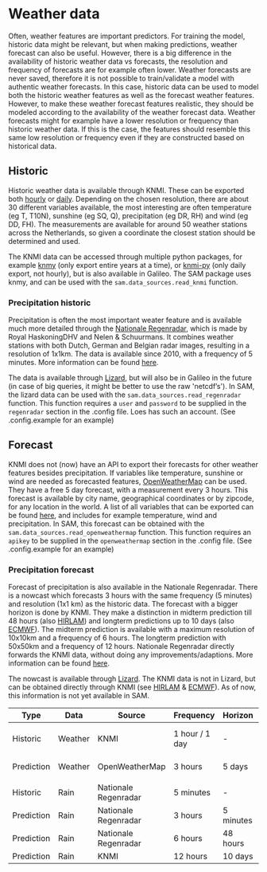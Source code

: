 Weather data
============

Often, weather features are important predictors. For training the model, historic data might be relevant, but when making predictions, weather forecast can also be useful. However, there is a big difference in the availability of historic weather data vs forecasts, the resolution and frequency of forecasts are for example often lower.
Weather forecasts are never saved, therefore it is not possible to train/validate a model with authentic weather forecasts. In this case, historic data can be used to model both the historic weather features as well as the forecast weather features. However, to make these weather forecast features realistic, they should be modeled according to the availability of the weather forecast data. Weather forecasts might for example have a lower resolution or frequency than historic weather data. If this is the case, the features should resemble this same low resolution or frequency even if they are constructed based on historical data. 

## Historic
Historic weather data is available through KNMI. These can be exported both [hourly](https://projects.knmi.nl/klimatologie/uurgegevens/selectie.cgi) or [daily](http://projects.knmi.nl/klimatologie/daggegevens/selectie.cgi). Depending on the chosen resolution, there are about 30 different variables available, the most interesting are often temperature (eg T, T10N), sunshine (eg SQ, Q), precipitation (eg DR, RH) and wind (eg DD, FH). The measurements are available for around 50 weather stations across the Netherlands, so given a coordinate the closest station should be determined and used.

The KNMI data can be accessed through multiple python packages, for example [knmy](https://pypi.org/project/knmy/) (only export entire years at a time), or [knmi-py](https://pypi.org/project/knmi-py/) (only daily export, not hourly), but is also available in Galileo. The SAM package uses knmy, and can be used with the `sam.data_sources.read_knmi` function.

### Precipitation historic 
Precipitation is often the most important weater feature and is available much more detailed through the [Nationale Regenradar](https://nationaleregenradar.nl/), which is made by Royal HaskoningDHV and Nelen & Schuurmans. It combines weather stations with both Dutch, German and Belgian radar images, resulting in a resolution of 1x1km. The data is available since 2010, with a frequency of 5 minutes. More information can be found [here](https://nationaleregenradar.nl/pdfs/hoofdrapport_NRR_definitief.pdf). 

The data is available through [Lizard](https://rhdhv.lizard.net), but will also be in Galileo in the future (in case of big queries, it might be better to use the raw 'netcdf’s'). In SAM, the lizard data can be used with the `sam.data_sources.read_regenradar` function. This function requires a `user` and `password` to be supplied in the `regenradar` section in the .config file. Loes has such an account. (See .config.example for an example)

## Forecast
KNMI does not (now) have an API to export their forecasts for other weather features besides precipitation. If variables like temperature, sunshine or wind are needed as forecasted features, [OpenWeatherMap](https://openweathermap.org/api) can be used. They have a free 5 day forecast, with a measurement every 3 hours. This forecast is available by city name, geographical coordinates or by zipcode, for any location in the world. A list of all variables that can be exported can be found [here](https://openweathermap.org/forecast5), and includes for example temperature, wind and precipitation. In SAM, this forecast can be obtained with the `sam.data_sources.read_openweathermap` function. This function requires an `apikey` to be supplied in the `openweathermap` section in the .config file. (See .config.example for an example)

### Precipitation forecast
Forecast of precipitation is also available in the Nationale Regenradar. There is a nowcast which forecasts 3 hours with the same frequency (5 minutes) and resolution (1x1 km) as the historic data. The forecast with a bigger horizon is done by KNMI. They make a distinction in midterm prediction till 48 hours (also [HIRLAM](https://data.knmi.nl/datasets/hirlam_p5/0.2?q=hirlam)) and longterm predictions up to 10 days (also [ECMWF](http://projects.knmi.nl/datacentrum/catalogus/catalogus/content/nl-ecm-eps-ts-surf.htm)). The midterm prediction is available with a maximum resolution of 10x10km and a frequency of 6 hours. The longterm prediction with 50x50km and a frequency of 12 hours. Nationale Regenradar directly forwards the KNMI data, without doing any improvements/adaptions. More information can be found [here](https://nationaleregenradar.nl/pdfs/hoofdrapport_NRR_definitief.pdf).

The nowcast is available through [Lizard](https://rhdhv.lizard.net). The KNMI data is not in Lizard, but can be obtained directly through KNMI (see [HIRLAM](http://projects.knmi.nl/datacentrum/catalogus/catalogus/content/nl-nwp-lam-grid-p5.htm) & [ECMWF](http://projects.knmi.nl/datacentrum/catalogus/catalogus/content/nl-ecm-eps-ts-surf.htm)). As of now, this information is not yet available in SAM.


| Type | Data | Source |Frequency | Horizon | Resolution
|---|---|---|---|---|---|
| Historic | Weather | KNMI | 1 hour / 1 day |- | 50 weather stations
| Prediction | Weather | OpenWeatherMap | 3 hours | 5 days | city or coordinate
||
| Historic | Rain | Nationale Regenradar | 5 minutes |- | 1x1 km
| Prediction | Rain | Nationale Regenradar | 3 hours | 5 minutes | 1x1 km
| Prediction | Rain | Nationale Regenradar | 6 hours | 48 hours | 10x10 km
| Prediction | Rain | KNMI | 12 hours | 10 days | 50x50 km
